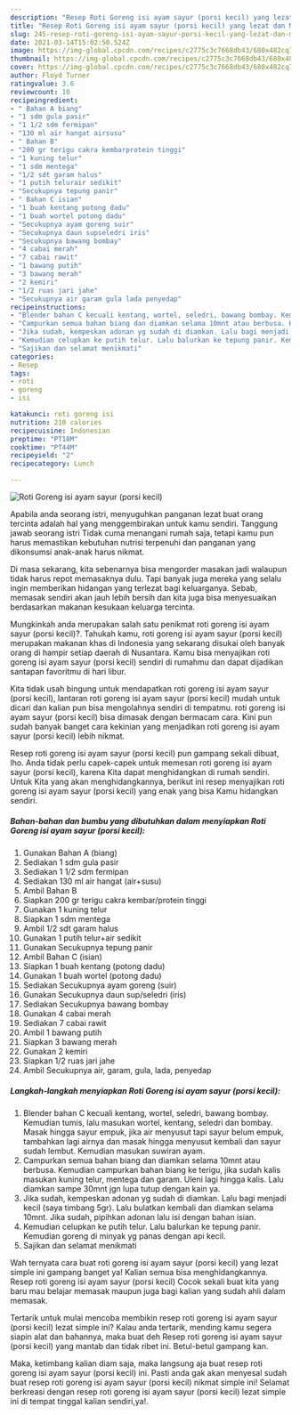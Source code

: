 ```yaml
---
description: "Resep Roti Goreng isi ayam sayur (porsi kecil) yang lezat dan Mudah Dibuat"
title: "Resep Roti Goreng isi ayam sayur (porsi kecil) yang lezat dan Mudah Dibuat"
slug: 245-resep-roti-goreng-isi-ayam-sayur-porsi-kecil-yang-lezat-dan-mudah-dibuat
date: 2021-03-14T15:02:50.524Z
image: https://img-global.cpcdn.com/recipes/c2775c3c7668db43/680x482cq70/roti-goreng-isi-ayam-sayur-porsi-kecil-foto-resep-utama.jpg
thumbnail: https://img-global.cpcdn.com/recipes/c2775c3c7668db43/680x482cq70/roti-goreng-isi-ayam-sayur-porsi-kecil-foto-resep-utama.jpg
cover: https://img-global.cpcdn.com/recipes/c2775c3c7668db43/680x482cq70/roti-goreng-isi-ayam-sayur-porsi-kecil-foto-resep-utama.jpg
author: Floyd Turner
ratingvalue: 3.6
reviewcount: 10
recipeingredient:
- " Bahan A biang"
- "1 sdm gula pasir"
- "1 1/2 sdm fermipan"
- "130 ml air hangat airsusu"
- " Bahan B"
- "200 gr terigu cakra kembarprotein tinggi"
- "1 kuning telur"
- "1 sdm mentega"
- "1/2 sdt garam halus"
- "1 putih telurair sedikit"
- "Secukupnya tepung panir"
- " Bahan C isian"
- "1 buah kentang potong dadu"
- "1 buah wortel potong dadu"
- "Secukupnya ayam goreng suir"
- "Secukupnya daun supseledri iris"
- "Secukupnya bawang bombay"
- "4 cabai merah"
- "7 cabai rawit"
- "1 bawang putih"
- "3 bawang merah"
- "2 kemiri"
- "1/2 ruas jari jahe"
- "Secukupnya air garam gula lada penyedap"
recipeinstructions:
- "Blender bahan C kecuali kentang, wortel, seledri, bawang bombay. Kemudian tumis, lalu masukan wortel, kentang, seledri dan bombay. Masak hingga sayur empuk, jika air menyusut tapi sayur belum empuk, tambahkan lagi airnya dan masak hingga menyusut kembali dan sayur sudah lembut. Kemudian masukan suwiran ayam."
- "Campurkan semua bahan biang dan diamkan selama 10mnt atau berbusa. Kemudian campurkan bahan biang ke terigu, jika sudah kalis masukan kuning telur, mentega dan garam. Uleni lagi hingga kalis. Lalu diamkan sampe 30mnt jgn lupa tutup dengan kain ya."
- "Jika sudah, kempeskan adonan yg sudah di diamkan. Lalu bagi menjadi kecil (saya timbang 5gr). Lalu bulatkan kembali dan diamkan selama 10mnt. Jika sudah, pipihkan adonan lalu isi dengan bahan isian."
- "Kemudian celupkan ke putih telur. Lalu balurkan ke tepung panir. Kemudian goreng di minyak yg panas dengan api kecil."
- "Sajikan dan selamat menikmati"
categories:
- Resep
tags:
- roti
- goreng
- isi

katakunci: roti goreng isi 
nutrition: 210 calories
recipecuisine: Indonesian
preptime: "PT18M"
cooktime: "PT44M"
recipeyield: "2"
recipecategory: Lunch

---
```



![Roti Goreng isi ayam sayur (porsi kecil)](https://img-global.cpcdn.com/recipes/c2775c3c7668db43/680x482cq70/roti-goreng-isi-ayam-sayur-porsi-kecil-foto-resep-utama.jpg)

Apabila anda seorang istri, menyuguhkan panganan lezat buat orang tercinta adalah hal yang menggembirakan untuk kamu sendiri. Tanggung jawab seorang istri Tidak cuma menangani rumah saja, tetapi kamu pun harus memastikan kebutuhan nutrisi terpenuhi dan panganan yang dikonsumsi anak-anak harus nikmat.

Di masa  sekarang, kita sebenarnya bisa mengorder masakan jadi walaupun tidak harus repot memasaknya dulu. Tapi banyak juga mereka yang selalu ingin memberikan hidangan yang terlezat bagi keluarganya. Sebab, memasak sendiri akan jauh lebih bersih dan kita juga bisa menyesuaikan berdasarkan makanan kesukaan keluarga tercinta. 



Mungkinkah anda merupakan salah satu penikmat roti goreng isi ayam sayur (porsi kecil)?. Tahukah kamu, roti goreng isi ayam sayur (porsi kecil) merupakan makanan khas di Indonesia yang sekarang disukai oleh banyak orang di hampir setiap daerah di Nusantara. Kamu bisa menyajikan roti goreng isi ayam sayur (porsi kecil) sendiri di rumahmu dan dapat dijadikan santapan favoritmu di hari libur.

Kita tidak usah bingung untuk mendapatkan roti goreng isi ayam sayur (porsi kecil), lantaran roti goreng isi ayam sayur (porsi kecil) mudah untuk dicari dan kalian pun bisa mengolahnya sendiri di tempatmu. roti goreng isi ayam sayur (porsi kecil) bisa dimasak dengan bermacam cara. Kini pun sudah banyak banget cara kekinian yang menjadikan roti goreng isi ayam sayur (porsi kecil) lebih nikmat.

Resep roti goreng isi ayam sayur (porsi kecil) pun gampang sekali dibuat, lho. Anda tidak perlu capek-capek untuk memesan roti goreng isi ayam sayur (porsi kecil), karena Kita dapat menghidangkan di rumah sendiri. Untuk Kita yang akan menghidangkannya, berikut ini resep menyajikan roti goreng isi ayam sayur (porsi kecil) yang enak yang bisa Kamu hidangkan sendiri.

<!--inarticleads1-->

##### Bahan-bahan dan bumbu yang dibutuhkan dalam menyiapkan Roti Goreng isi ayam sayur (porsi kecil):

1. Gunakan  Bahan A (biang)
1. Sediakan 1 sdm gula pasir
1. Sediakan 1 1/2 sdm fermipan
1. Sediakan 130 ml air hangat (air+susu)
1. Ambil  Bahan B
1. Siapkan 200 gr terigu cakra kembar/protein tinggi
1. Gunakan 1 kuning telur
1. Siapkan 1 sdm mentega
1. Ambil 1/2 sdt garam halus
1. Gunakan 1 putih telur+air sedikit
1. Gunakan Secukupnya tepung panir
1. Ambil  Bahan C (isian)
1. Siapkan 1 buah kentang (potong dadu)
1. Gunakan 1 buah wortel (potong dadu)
1. Sediakan Secukupnya ayam goreng (suir)
1. Gunakan Secukupnya daun sup/seledri (iris)
1. Sediakan Secukupnya bawang bombay
1. Gunakan 4 cabai merah
1. Sediakan 7 cabai rawit
1. Ambil 1 bawang putih
1. Siapkan 3 bawang merah
1. Gunakan 2 kemiri
1. Siapkan 1/2 ruas jari jahe
1. Ambil Secukupnya air, garam, gula, lada, penyedap




<!--inarticleads2-->

##### Langkah-langkah menyiapkan Roti Goreng isi ayam sayur (porsi kecil):

1. Blender bahan C kecuali kentang, wortel, seledri, bawang bombay. Kemudian tumis, lalu masukan wortel, kentang, seledri dan bombay. Masak hingga sayur empuk, jika air menyusut tapi sayur belum empuk, tambahkan lagi airnya dan masak hingga menyusut kembali dan sayur sudah lembut. Kemudian masukan suwiran ayam.
1. Campurkan semua bahan biang dan diamkan selama 10mnt atau berbusa. Kemudian campurkan bahan biang ke terigu, jika sudah kalis masukan kuning telur, mentega dan garam. Uleni lagi hingga kalis. Lalu diamkan sampe 30mnt jgn lupa tutup dengan kain ya.
1. Jika sudah, kempeskan adonan yg sudah di diamkan. Lalu bagi menjadi kecil (saya timbang 5gr). Lalu bulatkan kembali dan diamkan selama 10mnt. Jika sudah, pipihkan adonan lalu isi dengan bahan isian.
1. Kemudian celupkan ke putih telur. Lalu balurkan ke tepung panir. Kemudian goreng di minyak yg panas dengan api kecil.
1. Sajikan dan selamat menikmati




Wah ternyata cara buat roti goreng isi ayam sayur (porsi kecil) yang lezat simple ini gampang banget ya! Kalian semua bisa menghidangkannya. Resep roti goreng isi ayam sayur (porsi kecil) Cocok sekali buat kita yang baru mau belajar memasak maupun juga bagi kalian yang sudah ahli dalam memasak.

Tertarik untuk mulai mencoba membikin resep roti goreng isi ayam sayur (porsi kecil) lezat simple ini? Kalau anda tertarik, mending kamu segera siapin alat dan bahannya, maka buat deh Resep roti goreng isi ayam sayur (porsi kecil) yang mantab dan tidak ribet ini. Betul-betul gampang kan. 

Maka, ketimbang kalian diam saja, maka langsung aja buat resep roti goreng isi ayam sayur (porsi kecil) ini. Pasti anda gak akan menyesal sudah buat resep roti goreng isi ayam sayur (porsi kecil) nikmat simple ini! Selamat berkreasi dengan resep roti goreng isi ayam sayur (porsi kecil) lezat simple ini di tempat tinggal kalian sendiri,ya!.

